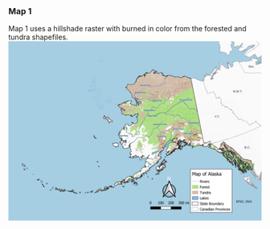 ### Map 1

Map 1 uses a hillshade raster with burned in color from the forested and tundra shapefiles.
<img src="/images/Map1.jpg?raw=true"/>
